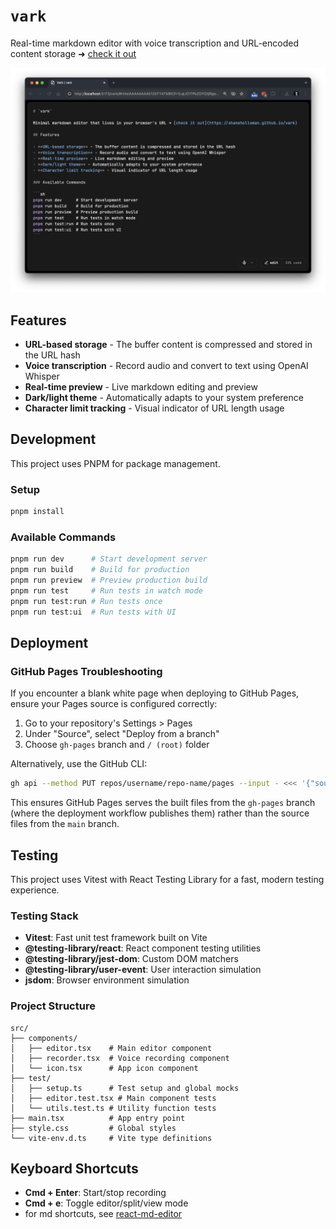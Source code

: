 # `vark`

Real-time markdown editor with voice transcription and URL-encoded content storage ➜ [check it out](https://shaneholloman.github.io/vark)

![screenshot](public/screenshot.png)

## Features

- **URL-based storage** - The buffer content is compressed and stored in the URL hash
- **Voice transcription** - Record audio and convert to text using OpenAI Whisper
- **Real-time preview** - Live markdown editing and preview
- **Dark/light theme** - Automatically adapts to your system preference
- **Character limit tracking** - Visual indicator of URL length usage

## Development

This project uses PNPM for package management.

### Setup

```sh
pnpm install
```

### Available Commands

```sh
pnpm run dev      # Start development server
pnpm run build    # Build for production
pnpm run preview  # Preview production build
pnpm run test     # Run tests in watch mode
pnpm run test:run # Run tests once
pnpm run test:ui  # Run tests with UI
```

## Deployment

### GitHub Pages Troubleshooting

If you encounter a blank white page when deploying to GitHub Pages, ensure your Pages source is configured correctly:

1. Go to your repository's Settings > Pages
2. Under "Source", select "Deploy from a branch"
3. Choose `gh-pages` branch and `/ (root)` folder

Alternatively, use the GitHub CLI:

```sh
gh api --method PUT repos/username/repo-name/pages --input - <<< '{"source":{"branch":"gh-pages","path":"/"}}'
```

This ensures GitHub Pages serves the built files from the `gh-pages` branch (where the deployment workflow publishes them) rather than the source files from the `main` branch.

## Testing

This project uses Vitest with React Testing Library for a fast, modern testing experience.

### Testing Stack

- **Vitest**: Fast unit test framework built on Vite
- **@testing-library/react**: React component testing utilities
- **@testing-library/jest-dom**: Custom DOM matchers
- **@testing-library/user-event**: User interaction simulation
- **jsdom**: Browser environment simulation

### Project Structure

```tree
src/
├── components/
│   ├── editor.tsx    # Main editor component
│   ├── recorder.tsx  # Voice recording component
│   └── icon.tsx      # App icon component
├── test/
│   ├── setup.ts      # Test setup and global mocks
│   ├── editor.test.tsx # Main component tests
│   └── utils.test.ts # Utility function tests
├── main.tsx          # App entry point
├── style.css         # Global styles
└── vite-env.d.ts     # Vite type definitions
```

## Keyboard Shortcuts

- **Cmd + Enter**: Start/stop recording
- **Cmd + e**: Toggle editor/split/view mode
- for md shortcuts, see [react-md-editor](https://uiwjs.github.io/react-md-editor/)
